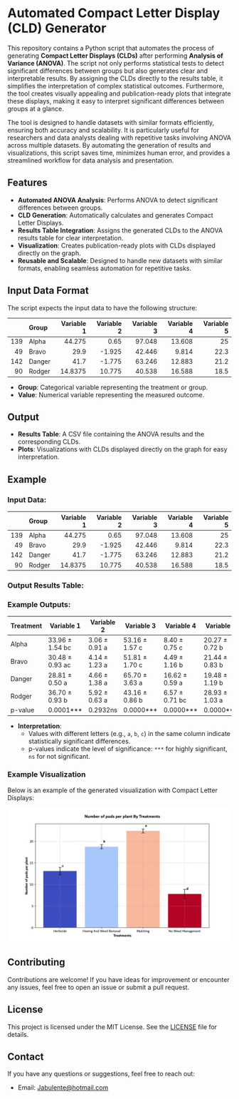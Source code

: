 # Automated Compact Letter Display (CLD) Generator

This repository contains a Python script that automates the process of generating **Compact Letter Displays (CLDs)** after performing **Analysis of Variance (ANOVA)**. The script not only performs statistical tests to detect significant differences between groups but also generates clear and interpretable results. By assigning the CLDs directly to the results table, it simplifies the interpretation of complex statistical outcomes. Furthermore, the tool creates visually appealing and publication-ready plots that integrate these displays, making it easy to interpret significant differences between groups at a glance. 

The tool is designed to handle datasets with similar formats efficiently, ensuring both accuracy and scalability. It is particularly useful for researchers and data analysts dealing with repetitive tasks involving ANOVA across multiple datasets. By automating the generation of results and visualizations, this script saves time, minimizes human error, and provides a streamlined workflow for data analysis and presentation.

## Features

- **Automated ANOVA Analysis**: Performs ANOVA to detect significant differences between groups.
- **CLD Generation**: Automatically calculates and generates Compact Letter Displays.
- **Results Table Integration**: Assigns the generated CLDs to the ANOVA results table for clear interpretation.
- **Visualization**: Creates publication-ready plots with CLDs displayed directly on the graph.
- **Reusable and Scalable**: Designed to handle new datasets with similar formats, enabling seamless automation for repetitive tasks.



## Input Data Format

The script expects the input data to have the following structure:

|     | Group              |   Variable 1 |   Variable 2 |   Variable 3 |  Variable 4 |   Variable 5 | 
|----:|:------------------------|---------------:|--------------:|--------------------:|------------------:|------------------------:|
| 139 | Alpha                |        44.275  |         0.65  |              97.048 |            13.608 |                    25   |      
|  49 | Bravo |        29.9    |        -1.925 |              42.446 |             9.814 |                    22.3 |   
| 142 | Danger               |        41.7    |        -1.775 |              63.246 |            12.883 |                    21.2 |             
|  90 | Rodger               |        14.8375 |        10.775 |              40.538 |            16.588 |                    18.5 |                  


- **Group**: Categorical variable representing the treatment or group.
- **Value**: Numerical variable representing the measured outcome.

## Output

- **Results Table**: A CSV file containing the ANOVA results and the corresponding CLDs.
- **Plots**: Visualizations with CLDs displayed directly on the graph for easy interpretation.

## Example

### Input Data:

|     | Group              |   Variable 1 |   Variable 2 |   Variable 3 |  Variable 4 |   Variable 5 | 
|----:|:------------------------|---------------:|--------------:|--------------------:|------------------:|------------------------:|
| 139 | Alpha                |        44.275  |         0.65  |              97.048 |            13.608 |                    25   |      
|  49 | Bravo |        29.9    |        -1.925 |              42.446 |             9.814 |                    22.3 |   
| 142 | Danger               |        41.7    |        -1.775 |              63.246 |            12.883 |                    21.2 |             
|  90 | Rodger               |        14.8375 |        10.775 |              40.538 |            16.588 |                    18.5 |                  

### Output Results Table:

### Example Outputs:

| Treatment              | Variable 1         | Variable 2        | Variable 3    | Variable 4     | Variable 5 |
|------------------------|----------------------|--------------------|----------------------|---------------------|------------------------|
| Alpha             | 33.96 ± 1.54 bc      | 3.06 ± 0.91 a      | 53.16 ± 1.57 c       | 8.40 ± 0.75 c       | 20.27 ± 0.72 b         |
| Bravo | 30.48 ± 0.93 ac      | 4.14 ± 1.23 a      | 51.81 ± 1.70 c       | 4.49 ± 1.16 b       | 21.44 ± 0.83 b         |
| Danger              | 28.81 ± 0.50 a       | 4.66 ± 1.38 a      | 65.70 ± 3.63 a       | 16.62 ± 0.59 a      | 19.48 ± 1.19 b         |
| Rodger    | 36.70 ± 0.93 b       | 5.92 ± 0.63 a      | 43.16 ± 0.86 b       | 6.57 ± 0.71 bc      | 28.93 ± 1.03 a         |
| p-value              | 0.0001***            | 0.2932ns           | 0.0000***            | 0.0000***           | 0.0000***              |

- **Interpretation**:
  - Values with different letters (e.g., `a`, `b`, `c`) in the same column indicate statistically significant differences.
  - p-values indicate the level of significance: `***` for highly significant, `ns` for not significant.

### Example Visualization

Below is an example of the generated visualization with Compact Letter Displays:

![CLD Plot Example](Visualization(Figures)/cld_plot.png)


## Contributing

Contributions are welcome! If you have ideas for improvement or encounter any issues, feel free to open an issue or submit a pull request.

## License

This project is licensed under the MIT License. See the [LICENSE](LICENSE) file for details.

## Contact

If you have any questions or suggestions, feel free to reach out:

- Email: [Jabulente@hotmail.com](Jabulente@hotmail.com)
